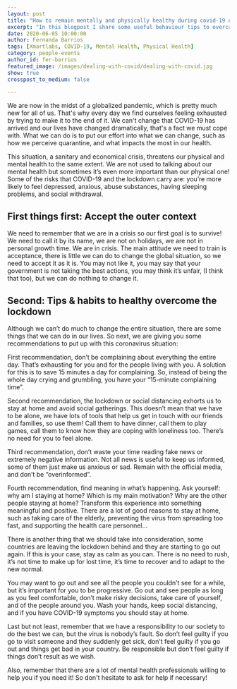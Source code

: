```yaml
---
layout: post
title: "How to remain mentally and physically healthy during covid-19 quarantine"
excerpt: "In this blogpost I share some useful behaviour tips to overcame physically and mentally healthy the COVID-19 quarantine"
date: 2020-06-05 10:00:00
author: Fernanda Barrios
tags: [Xmartlabs, COVID-19, Mental Health, Physical Health]
category: people-events
author_id: fer-barrios
featured_image: /images/dealing-with-covid/dealing-with-covid.jpg
show: true
crosspost_to_medium: false

---
```


We are now in the midst of a globalized pandemic, which is pretty much new for all of us.
That's why every day we find ourselves feeling exhausted by trying to make it to the end of it.
We can't change that COVID-19 has arrived and our lives have changed dramatically, that's a fact we must cope with. What we can do is to put our effort into what we can change, such as how we perceive quarantine, and what impacts the most in our health.

This situation, a sanitary and economical crisis, threatens our physical and mental health to the same extent.
We are not used to talking about our mental health but sometimes it’s even more important than our physical one! Some of the risks that COVID-19 and the lockdown carry are: you’re more likely to feel depressed, anxious, abuse substances, having sleeping problems, and social withdrawal.

## First things first: Accept the outer context

We need to remember that we are in a crisis so our first goal is to survive! We need to call it by its name, we are not on holidays, we are not in personal growth time. We are in crisis. The main attitude we need to train is acceptance, there is little we can do to change the global situation, so we need to accept it as it is. You may not like it, you may say that your government is not taking the best actions, you may think it’s unfair, (I think that too), but we can do nothing to change it.

## Second: Tips & habits to healthy overcome the lockdown

Although we can’t do much to change the entire situation, there are some things that we can do in our lives. So next, we are giving you some recommendations to put up with this coronavirus situation:

First recommendation, don’t be complaining about everything the entire day. That’s exhausting for you and for the people living with you. A solution for this is to save 15 minutes a day for complaining. So, instead of being the whole day crying and grumbling, you have your “15-minute complaining time”.

Second recommendation, the lockdown or social distancing exhorts us to stay at home and avoid social gatherings. This doesn’t mean that we have to be alone, we have lots of tools that help us get in touch with our friends and families, so use them! Call them to have dinner, call them to play games, call them to know how they are coping with loneliness too. There’s no need for you to feel alone.

Third recommendation, don’t waste your time reading fake news or extremely negative information. Not all news is useful to keep us informed, some of them just make us anxious or sad. Remain with the official media, and don’t be “overinformed”.

Fourth recommendation, find meaning in what’s happening. Ask yourself: why am I staying at home? Which is my main motivation? Why are the other people staying at home? Transform this experience into something meaningful and positive. There are a lot of good reasons to stay at home, such as taking care of the elderly, preventing the virus from spreading too fast, and supporting the health care personnel...

There is another thing that we should take into consideration, some countries are leaving the lockdown behind and they are starting to go out again. If this is your case, stay as calm as you can. There is no need to rush, it’s not time to make up for lost time, it’s time to recover and to adapt to the new normal.

You may want to go out and see all the people you couldn’t see for a while, but it’s important for you to be progressive. Go out and see people as long as you feel comfortable, don’t make risky decisions, take care of yourself, and of the people around you. Wash your hands, keep social distancing, and if you have COVID-19 symptoms you should stay at home.

Last but not least, remember that we have a responsibility to our society to do the best we can, but the virus is nobody’s fault. So don’t feel guilty if you go to visit someone and they suddenly get sick, don’t feel guilty if you go out and things get bad in your country. Be responsible but don’t feel guilty if things don’t result as we wish.

Also, remember that there are a lot of mental health professionals willing to help you if you need it! So don't hesitate to ask for help if necessary!
